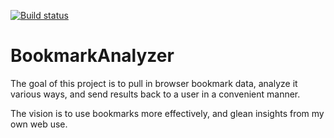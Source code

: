 [![Build status](https://ci.appveyor.com/api/projects/status/83jil1tyfnsb708r?svg=true)](https://ci.appveyor.com/project/ryanwebjackson/bookmarkanalyzer)

# BookmarkAnalyzer

The goal of this project is to pull in browser bookmark data, analyze it various ways, and send results back to a user in a convenient manner.  

The vision is to use bookmarks more effectively, and glean insights from my own web use.
